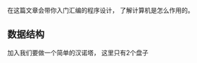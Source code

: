 在这篇文章会带你入门汇编的程序设计， 了解计算机是怎么作用的。

## 数据结构
加入我们要做一个简单的汉诺塔， 这里只有2个盘子
<div style="text-align: center;"> <img src="https://s2.loli.net/2023/10/17/KTLafIR4ktSdBzD.png" alt="" style="display: block; margin: 0 auto;"> </div>